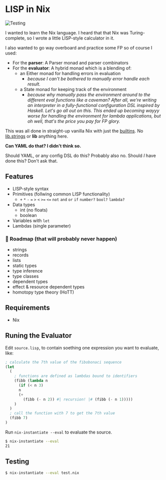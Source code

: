 # LISP in Nix

![Testing](https://github.com/adueck/lisp-in-nix/actions/workflows/testing.yaml/badge.svg)

I wanted to learn the Nix language. I heard that that Nix was Turing-complete, so I wrote a little LISP-style calculator in it.

I also wanted to go way overboard and practice some FP so of course I used:

- For the **parser**: A Parser monad and parser combinators
- For the **evaluator**: A hybrid monad which is a blending of:
  - an Either monad for handling errors in evaluation
    - *because I can't be bothered to manually error handle each result.*
  - a State monad for keeping track of the environment
    - *because why manually pass the environment around to the different eval functions like a caveman? After all, we're writing an interpreter in a fully-functional configuration DSL inspired by Haskell. Let's go all out on this. This ended up becoming wayyy worse for handling the environment for lambda applications, but oh well, that's the price you pay for FP glory.*

This was all done in straight-up vanilla Nix with just the [builtins](https://nix.dev/manual/nix/2.18/language/builtins). No [lib.strings](https://ryantm.github.io/nixpkgs/functions/library/strings/) or **lib** anything here.

**Can YAML do that? I didn't think so.**

Should YAML, or any config DSL do this? Probably also no. Should *I* have done this? Don't ask that.

## Features

- LISP-style syntax
- Primitives (follwing common LISP functionality)
    - `+` `*` `-` `=` `>` `<` `>=` `<=` `not` `and` `or` `if` `number?` `bool?` `lambda?`
- Data types
    - int (no floats)
    - boolean
- Variables with `let`
- Lambdas (single parameter)

### 🚧 Roadmap (that will probably never happen)

- strings
- records
- lists
- static types
- type inference
- type classes
- dependent types
- effect & resource dependent types
- homotopy type theory (HoTT)

## Requirements

- Nix

## Runing the Evaluator

Edit `source.lisp`, to contain soething one expression you want to evaluate, like:

```lisp
; calculate the 7th value of the fibobonaci sequence
(let
  (
    ; functions are defined as lambdas bound to identifiers
    (fibb (lambda n    
      (if (< n 3)
      n
      (+ 
        (fibb (- n 2)) #| recursion! |# (fibb (- n 1)))))
    )
  )
  ; call the function with 7 to get the 7th value
  (fibb 7)
)
```

Run `nix-instantiate --eval` to evaluate the source.

```bash
$ nix-instantiate --eval
21
```

## Testing

```bash
$ nix-instantiate --eval test.nix
```
